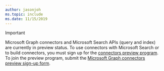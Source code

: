 ```yaml
---
author: jasonjoh
ms.topic: include
ms.date: 11/15/2019
---
```


<!-- markdownlint-disable MD041-->

> [!IMPORTANT]
> Microsoft Graph connectors and Microsoft Search APIs (query and index) are currently in preview status. To use connectors with Microsoft Search or to build connectors, you must sign up for the [connectors preview program](https://docs.microsoft.com/microsoftsearch/connectors-preview). To join the preview program, submit the [Microsoft Graph connectors preview sign-up form](https://forms.office.com/Pages/ResponsePage.aspx?id=v4j5cvGGr0GRqy180BHbRxWYgu82J_RFnMMATAS6_chUNVYwNU1CMDNZUDBSSDZKWVo2RDJDRjRLQi4u).
